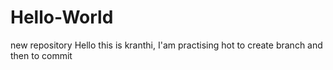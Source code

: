 # Hello-World
new repository
Hello this is kranthi, I'am practising hot to create branch and then to commit
